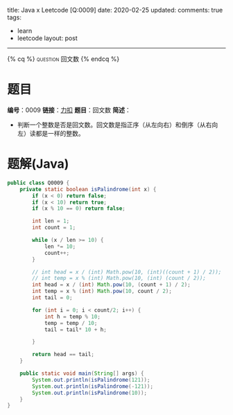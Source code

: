 title: Java x Leetcode [Q:0009]
date: 2020-02-25
updated: 
comments: true
tags:
  - learn
  - leetcode
layout: post
---
{% cq %}
<span style="font-variant: small-caps;">question</span>
回文数
{% endcq %}
<!--more-->

# 题目
**编号**：0009
**链接**：[力扣](https://leetcode-cn.com/problems/palindrome-number/)
**题目**：回文数
**简述**：
* 判断一个整数是否是回文数。回文数是指正序（从左向右）和倒序（从右向左）读都是一样的整数。

# 题解(Java)
```java
public class Q0009 {
    private static boolean isPalindrome(int x) {
        if (x < 0) return false;
        if (x < 10) return true;
        if (x % 10 == 0) return false;

        int len = 1;
        int count = 1;

        while (x / len >= 10) {
            len *= 10;
            count++;
        }

        // int head = x / (int) Math.pow(10, (int)((count + 1) / 2));
        // int temp = x % (int) Math.pow(10, (int) (count / 2));
        int head = x / (int) Math.pow(10, (count + 1) / 2);
        int temp = x % (int) Math.pow(10, count / 2);
        int tail = 0;

        for (int i = 0; i < count/2; i++) {
            int h = temp % 10;
            temp = temp / 10;
            tail = tail* 10 + h;

        }

        return head == tail;
    }

    public static void main(String[] args) {
        System.out.println(isPalindrome(121));
        System.out.println(isPalindrome(-121));
        System.out.println(isPalindrome(10));
    }
}
```